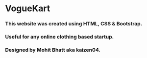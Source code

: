 # VogueKart
### This website was created using HTML, CSS & Bootstrap.
### Useful for any online clothing based startup.
### Designed by Mohit Bhatt aka kaizen04.
